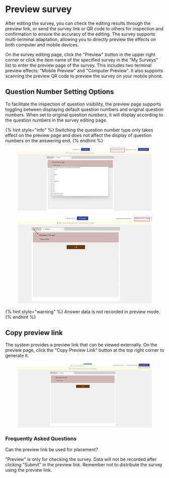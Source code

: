 # Preview survey

After editing the survey, you can check the editing results through the preview link, or send the survey link or QR code to others for inspection and confirmation to ensure the accuracy of the editing. The survey supports multi-terminal adaptation, allowing you to directly preview the effects on both computer and mobile devices.

On the survey editing page, click the "Preview" button in the upper right corner or click the item name of the specified survey in the "My Surveys" list to enter the preview page of the survey. This includes two terminal preview effects: "Mobile Preview" and "Computer Preview". It also supports scanning the preview QR code to preview the survey on your mobile phone.

## Question Number Setting Options

To facilitate the inspection of question visibility, the preview page supports toggling between displaying default question numbers and original question numbers. When set to original question numbers, it will display according to the question numbers in the survey editing page.

{% hint style="info" %}
Switching the question number type only takes effect on the preview page and does not affect the display of question numbers on the answering end.
{% endhint %}

<figure><img src="../../.gitbook/assets/image (24).png" alt=""><figcaption></figcaption></figure>

<figure><img src="../../.gitbook/assets/image (25).png" alt=""><figcaption></figcaption></figure>

{% hint style="warning" %}
Answer data is not recorded in preview mode.
{% endhint %}

## Copy preview link

The system provides a preview link that can be viewed externally. On the preview page, click the "Copy Preview Link" button at the top right corner to generate it.

<figure><img src="../../.gitbook/assets/image (26).png" alt=""><figcaption></figcaption></figure>

### Frequently Asked Questions

Can the preview link be used for placement?

"Preview" is only for checking the survey. Data will not be recorded after clicking "Submit" in the preview link. Remember not to distribute the survey using the preview link.
